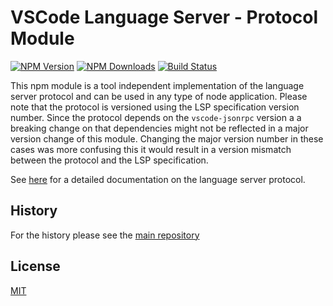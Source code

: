 # VSCode Language Server - Protocol Module

[![NPM Version](https://img.shields.io/npm/v/vscode-languageserver-protocol.svg)](https://npmjs.org/package/vscode-languageclient)
[![NPM Downloads](https://img.shields.io/npm/dm/vscode-languageserver-protocol.svg)](https://npmjs.org/package/vscode-languageclient)
[![Build Status](https://dev.azure.com/ms/vscode-languageserver-node/_apis/build/status/microsoft.vscode-languageserver-node?branchName=main)](https://dev.azure.com/ms/vscode-languageserver-node/_build/latest?definitionId=439&branchName=main)

This npm module is a tool independent implementation of the language server protocol and can be used in any type of node application. Please note that the protocol is versioned using the LSP specification version number. Since the protocol depends on the `vscode-jsonrpc` version a a breaking change on that dependencies might not be reflected in a major version change of this module. Changing the major version number in these cases was more confusing this it would result in a version mismatch between the protocol and the LSP specification.

See [here](https://github.com/Microsoft/language-server-protocol) for a detailed documentation on the language server protocol.

## History

For the history please see the [main repository](https://github.com/Microsoft/vscode-languageserver-node/blob/master/README.md)

## License
[MIT](https://github.com/Microsoft/vscode-languageserver-node/blob/master/License.txt)
